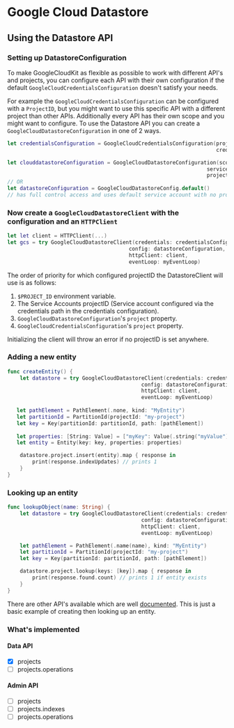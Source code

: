 # Google Cloud Datastore

## Using the Datastore API

### Setting up DatastoreConfiguration

To make GoogleCloudKit as flexible as possible to work with different API's and projects,
you can configure each API with their own configuration if the default `GoogleCloudCredentialsConfiguration` doesn't satisfy your needs.

For example the `GoogleCloudCredentialsConfiguration` can be configured with a `ProjectID`, but you might
want to use this specific API with a different project than other APIs. Additionally every API has their own scope and you might want to configure.
To use the Datastore API you can create a `GoogleCloudDatastoreConfiguration` in one of 2 ways.

```swift
let credentialsConfiguration = GoogleCloudCredentialsConfiguration(project: "my-project-1",
                                                                   credentialsFile: "/path/to/service-account.json")

let clouddatastoreConfiguration = GoogleCloudDatastoreConfiguration(scope: [.datastore],
                                                                serviceAccount: "default",
                                                                project: "my-project-2")
// OR
let datastoreConfiguration = GoogleCloudDatastoreConfig.default() 
// has full control access and uses default service account with no project specified.
```

### Now create a `GoogleCloudDatastoreClient` with the configuration and an `HTTPClient`
```swift
let let client = HTTPClient(...)
let gcs = try GoogleCloudDatastoreClient(credentials: credentialsConfiguration,
                                       config: datastoreConfiguration,
                                       httpClient: client,
                                       eventLoop: myEventLoop)

```
The order of priority for which configured projectID the DatastoreClient will use is as follows:
1. `$PROJECT_ID` environment variable.
2. The Service Accounts projectID (Service account configured via the credentials path in the credentials configuration).
3. `GoogleCloudDatastoreConfiguration`'s `project` property.
4. `GoogleCloudCredentialsConfiguration`'s `project` property.

Initializing the client will throw an error if no projectID is set anywhere.

### Adding a new entity

```swift
func createEntity() {
    let datastore = try GoogleCloudDatastoreClient(credentials: credentialsConfiguration,
                                           config: datastoreConfiguration,
                                           httpClient: client,
                                           eventLoop: myEventLoop)
   
   let pathElement = PathElement(.none, kind: "MyEntity")
   let partitionId = PartitionId(projectId: "my-project")
   let key = Key(partitionId: partitionId, path: [pathElement])
                                           
   let properties: [String: Value] = ["myKey": Value(.string("myValue"))]
   let entity = Entity(key: key, properties: properties)

    datastore.project.insert(entity).map { response in
        print(response.indexUpdates) // prints 1
    }
}
```

### Looking up an entity

```swift
func lookupObject(name: String) {
    let datastore = try GoogleCloudDatastoreClient(credentials: credentialsConfiguration,
                                           config: datastoreConfiguration,
                                           httpClient: client,
                                           eventLoop: myEventLoop)

    let pathElement = PathElement(.name(name), kind: "MyEntity")
    let partitionId = PartitionId(projectId: "my-project")
    let key = Key(partitionId: partitionId, path: [pathElement])

    datastore.project.lookup(keys: [key]).map { response in
        print(response.found.count) // prints 1 if entity exists
    }
}
```

There are other API's available which are well [documented](https://cloud.google.com/datastore/docs/reference/data/rest).
This is just a basic example of creating then looking up an entity.

### What's implemented

#### Data API
* [x] projects
* [ ] projects.operations

#### Admin API
* [ ] projects
* [ ] projects.indexes
* [ ] projects.operations
